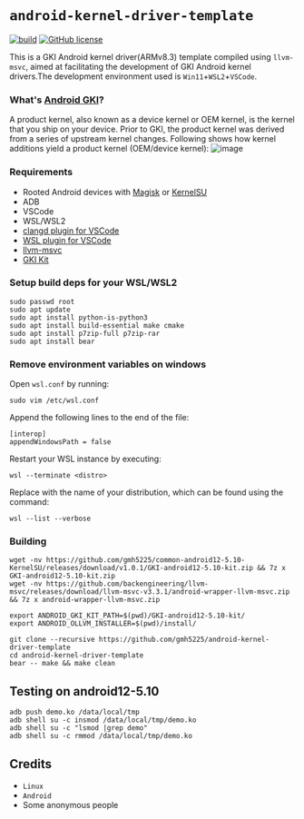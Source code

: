 # `android-kernel-driver-template`

[![build](https://github.com/gmh5225/android-kernel-driver-template/actions/workflows/build.yml/badge.svg)](https://github.com/gmh5225/android-kernel-driver-template/actions/workflows/build.yml)
[![GitHub license](https://img.shields.io/github/license/gmh5225/android-kernel-driver-template)](https://github.com/gmh5225/android-kernel-driver-template/blob/main/LICENSE)

This is a GKI Android kernel driver(ARMv8.3) template compiled using ``llvm-msvc``, aimed at facilitating the development of GKI Android kernel drivers.The development environment used is ``Win11``+``WSL2``+``VSCode``.

### What's [Android GKI](https://source.android.com/docs/core/architecture/kernel/generic-kernel-image)?
A product kernel, also known as a device kernel or OEM kernel, is the kernel that you ship on your device. Prior to GKI, the product kernel was derived from a series of upstream kernel changes. Following shows how kernel additions yield a product kernel (OEM/device kernel):
![image](https://github.com/gmh5225/android-kernel-driver-template/assets/13917777/612e37d0-341a-4f90-9038-c366a05e72fa)


### Requirements
- Rooted Android devices with [Magisk](https://github.com/topjohnwu/Magisk) or [KernelSU](https://github.com/tiann/KernelSU)
- ADB
- VSCode
- WSL/WSL2
- [clangd plugin for VSCode](https://marketplace.visualstudio.com/items?itemName=llvm-vs-code-extensions.vscode-clangd)
- [WSL plugin for VSCode](https://code.visualstudio.com/docs/remote/wsl)
- [llvm-msvc](https://github.com/backengineering/llvm-msvc/releases)
- [GKI Kit](https://github.com/gmh5225/common-android12-5.10-KernelSU/releases)


### Setup build deps for your WSL/WSL2
```
sudo passwd root
sudo apt update
sudo apt install python-is-python3
sudo apt install build-essential make cmake
sudo apt install p7zip-full p7zip-rar
sudo apt install bear
```

### Remove environment variables on windows
Open ``wsl.conf`` by running:
```
sudo vim /etc/wsl.conf
```
Append the following lines to the end of the file:
```
[interop]
appendWindowsPath = false
```
Restart your WSL instance by executing:
```
wsl --terminate <distro>
```
Replace <distro> with the name of your distribution, which can be found using the command:
```
wsl --list --verbose
```

### Building
```
wget -nv https://github.com/gmh5225/common-android12-5.10-KernelSU/releases/download/v1.0.1/GKI-android12-5.10-kit.zip && 7z x GKI-android12-5.10-kit.zip
wget -nv https://github.com/backengineering/llvm-msvc/releases/download/llvm-msvc-v3.3.1/android-wrapper-llvm-msvc.zip && 7z x android-wrapper-llvm-msvc.zip

export ANDROID_GKI_KIT_PATH=$(pwd)/GKI-android12-5.10-kit/
export ANDROID_OLLVM_INSTALLER=$(pwd)/install/

git clone --recursive https://github.com/gmh5225/android-kernel-driver-template
cd android-kernel-driver-template
bear -- make && make clean
```

## Testing on android12-5.10
```
adb push demo.ko /data/local/tmp
adb shell su -c insmod /data/local/tmp/demo.ko
adb shell su -c "lsmod |grep demo"
adb shell su -c rmmod /data/local/tmp/demo.ko
```

## Credits
- ``Linux``
- ``Android``
- Some anonymous people
